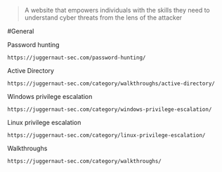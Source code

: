 > A website that empowers individuals with the skills they need to understand cyber threats from the lens of the attacker


#General 

Password hunting
```
https://juggernaut-sec.com/password-hunting/
```

Active Directory
```
https://juggernaut-sec.com/category/walkthroughs/active-directory/
```

Windows privilege escalation
```
https://juggernaut-sec.com/category/windows-privilege-escalation/
```

Linux privilege escalation
```
https://juggernaut-sec.com/category/linux-privilege-escalation/
```

Walkthroughs
```
https://juggernaut-sec.com/category/walkthroughs/
```